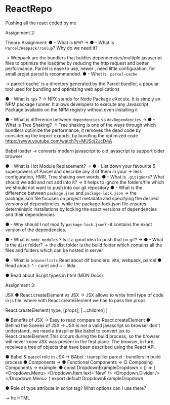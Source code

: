 # ReactRepo
Pushing all the react coded by me


Assignment 2:

Theory Assignment:
● - What is `NPM`?
-> 
● - What is `Parcel/Webpack/roolup`? Why do we need it?

-> Webpack are the bundlers that buldles dependencies/multiple javascript files  to optimize the loadtime by reducing the http request and better performance.
Parcel is ease to use, newer , need little configuration, for small projet parcel is recommended.
● - What is `.parcel-cache`

-> parcel-cache` is a directory generated by the Parcel bundler, a popular tool used for bundling and optimizing web applications

● - What is `npx` ?
-> NPX stands for Node Package eXecute. It is simply an NPM package runner. It allows developers to execute any Javascript Package available on the NPM registry without even installing it

● - What is difference between `dependencies` vs `devDependencies`
-> 
● - What is Tree Shaking?
-> Tree shaking is one of the ways through which bundlers optimize the performance, it removes the dead code by considering the import exports, by bundling the optimized code
https://www.youtube.com/watch?v=MUSoj2JcD4A

Babel loader -> converts modern javascript to old javascript to support older browser

● - What is Hot Module Replacement?
-> 
● - List down your favourite 5 superpowers of Parcel and describe any 3 of them in your
-> less configuration, HMR, Tree shaking
own words.
● - What is `.gitignore`? What should we add and not add into it?
-> it helps to ignore the folders/file which we should not want to push into our git repository
● - What is the difference between `package.json` and `package-lock.json`
-> 
the package.json file focuses on project metadata and specifying the desired versions of dependencies, while the package-lock.json file ensures deterministic installations by locking the exact versions of dependencies and their dependencies

● - Why should I not modify `package-lock.json`?
  -it contains the exact version of the dependencies.

● - What is `node_modules` ? Is it a good idea to push that on git?
-> 
● - What is the `dist` folder?
->  the dist folder is the build folder which contains all the files and folders which can be hosted in server

● - What is `browserlists`
Read about dif bundlers: vite, webpack, parcel
● Read about: ^ - caret and ~ - tilda

● Read about Script types in html (MDN Docs)


Assignment 3:



JSX
● React.createElement vs JSX
-> JSX allows to write html type of code in js file. where with React.createElement  we hae to pass like props

React.createElement(
  type,
  [props],
  [...children]
)

● Benefits of JSX
-> Easy to read compare to React.createElement
● Behind the Scenes of JSX
-> JSX is not a valid javascript so browser don't understand , we need a traspiller like babel to convert jsx to React.createElement.This occurs during the build process, so the browser will never know JSX was present in the first place. The browser, in turn, receives a tree of objects that have been described using the React API.

● Babel & parcel role in JSX
-> BAbel : transpiller 
   parcel : bundlers in build process
● Components
->
● Functional Components
->
○ Composing Components
->
example: 
● const DropdownExampleDropdown = () => (
 <Dropdown text='File'>
 <Dropdown.Menu>
 <Dropdown.Item text='New' />
 <Dropdown.Divider />
 </Dropdown.Menu>
 </Dropdown>
)
export default DropdownExampleDropdown


● Role of type attribute in script tag? What options can I use there?

-> he HTML <script> type Attribute is used to specify the MIME type of script and identify the content of the Tag. It has a Default value which is “text/javascript”.

● {TitleComponent} -> if the component is a fucntion or a variable
 vs {<TitleComponent/>} vs -> don't have children
{<TitleComponent></TitleComponent>} in JSX -> have children



● Create a Nested header Element using React.createElement(h1,h2,h3 inside a
div with class “title”)
○ Create the same element using JSX
○ Create a functional component of the same with JSX
○ Pass attributes into the tag in JSX



● Create a Header Component from scratch using Functional Components with
JSX
○ Add a Logo on left
○ Add a search bar in middle
○ Add User icon on right
○ Add CSS to make it look nice

